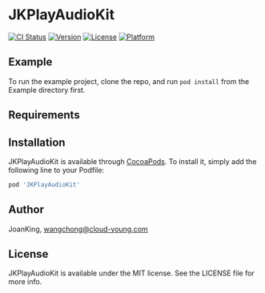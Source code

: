 # JKPlayAudioKit

[![CI Status](https://img.shields.io/travis/JoanKing/JKPlayAudioKit.svg?style=flat)](https://travis-ci.org/JoanKing/JKPlayAudioKit)
[![Version](https://img.shields.io/cocoapods/v/JKPlayAudioKit.svg?style=flat)](https://cocoapods.org/pods/JKPlayAudioKit)
[![License](https://img.shields.io/cocoapods/l/JKPlayAudioKit.svg?style=flat)](https://cocoapods.org/pods/JKPlayAudioKit)
[![Platform](https://img.shields.io/cocoapods/p/JKPlayAudioKit.svg?style=flat)](https://cocoapods.org/pods/JKPlayAudioKit)

## Example

To run the example project, clone the repo, and run `pod install` from the Example directory first.

## Requirements

## Installation

JKPlayAudioKit is available through [CocoaPods](https://cocoapods.org). To install
it, simply add the following line to your Podfile:

```ruby
pod 'JKPlayAudioKit'
```

## Author

JoanKing, wangchong@cloud-young.com

## License

JKPlayAudioKit is available under the MIT license. See the LICENSE file for more info.
